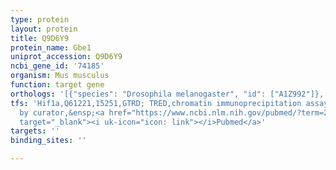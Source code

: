 ```yaml
---
type: protein
layout: protein
title: Q9D6Y9
protein_name: Gbe1
uniprot_accession: Q9D6Y9
ncbi_gene_id: '74185'
organism: Mus musculus
function: target gene
orthologs: '[{"species": "Drosophila melanogaster", "id": ["A1Z992"]}, {"species": "Caenorhabditis elegans", "id": ["Q22137"]}, {"species": "Homo sapiens", "id": ["<a href=\"/protein/q04446\">Q04446</a>"]}, {"species": "Rattus norvegicus", "id": ["A0A0G2JTB2"]}, {"species": "Saccharomyces cerevisiae", "id": ["<a href=\"/protein/p32775\">P32775</a>"]}]'
tfs: 'Hif1a,Q61221,15251,GTRD; TRED,chromatin immunoprecipitation assay; inferred
  by curator,&ensp;<a href="https://www.ncbi.nlm.nih.gov/pubmed/?term=27924024%5Buid%5D+OR+17202159%5Buid%5D"
  target="_blank"><i uk-icon="icon: link"></i>Pubmed</a>'
targets: ''
binding_sites: ''

---
```

